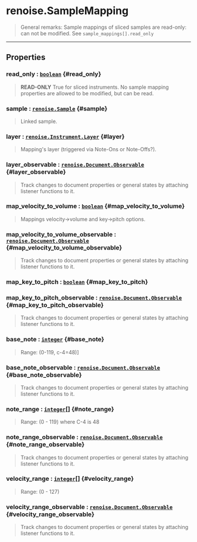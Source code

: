 # renoise.SampleMapping  
> General remarks: Sample mappings of sliced samples are read-only: can not be
> modified. See `sample_mappings[].read_only`  

<!-- toc -->
  

---  
## Properties
### read_only : [`boolean`](../../API/builtins/boolean.md) {#read_only}
> **READ-ONLY** True for sliced instruments. No sample mapping properties are
> allowed to be modified, but can be read.

### sample : [`renoise.Sample`](../../API/renoise/renoise.Sample.md) {#sample}
> Linked sample.

### layer : [`renoise.Instrument.Layer`](renoise.Instrument.md#Layer) {#layer}
> Mapping's layer (triggered via Note-Ons or Note-Offs?).

### layer_observable : [`renoise.Document.Observable`](../../API/renoise/renoise.Document.Observable.md) {#layer_observable}
> Track changes to document properties or general states by attaching listener
> functions to it.

### map_velocity_to_volume : [`boolean`](../../API/builtins/boolean.md) {#map_velocity_to_volume}
> Mappings velocity->volume and key->pitch options.

### map_velocity_to_volume_observable : [`renoise.Document.Observable`](../../API/renoise/renoise.Document.Observable.md) {#map_velocity_to_volume_observable}
> Track changes to document properties or general states by attaching listener
> functions to it.

### map_key_to_pitch : [`boolean`](../../API/builtins/boolean.md) {#map_key_to_pitch}
### map_key_to_pitch_observable : [`renoise.Document.Observable`](../../API/renoise/renoise.Document.Observable.md) {#map_key_to_pitch_observable}
> Track changes to document properties or general states by attaching listener
> functions to it.

### base_note : [`integer`](../../API/builtins/integer.md) {#base_note}
> Range: (0-119, c-4=48)]

### base_note_observable : [`renoise.Document.Observable`](../../API/renoise/renoise.Document.Observable.md) {#base_note_observable}
> Track changes to document properties or general states by attaching listener
> functions to it.

### note_range : [`integer`](../../API/builtins/integer.md)[] {#note_range}
> Range: (0 - 119) where C-4 is 48

### note_range_observable : [`renoise.Document.Observable`](../../API/renoise/renoise.Document.Observable.md) {#note_range_observable}
> Track changes to document properties or general states by attaching listener
> functions to it.

### velocity_range : [`integer`](../../API/builtins/integer.md)[] {#velocity_range}
> Range: (0 - 127)

### velocity_range_observable : [`renoise.Document.Observable`](../../API/renoise/renoise.Document.Observable.md) {#velocity_range_observable}
> Track changes to document properties or general states by attaching listener
> functions to it.

  

